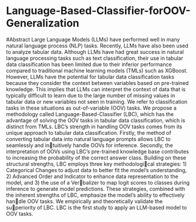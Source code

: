 # Language-Based-Classifier-forOOV-Generalization

#Abstract
Large Language Models (LLMs) have performed well in many natural language process (NLP) tasks. Recently, LLMs have also been
used to analyze tabular data. Although LLMs have had great success in natural language processing tasks such as text classification,
their use in tabular data classification has been limited due to their
inferior performance compared to traditional machine learning
models (TMLs) such as XGBoost. However, LLMs have the potential for tabular data classification tasks because they consider the
context between variables based on pre-trained knowledge. This
implies that LLMs can interpret the context of data that is typically difficult to learn due to the large number of missing values
in tabular data or new variables not seen in training. We refer to
classification tasks in these situations as out-of-variable (OOV)
tasks. We propose a methodology called Language-Based-Classifier
(LBC), which has the advantage of solving the OOV tasks in tabular
data classification, which is distinct from TMLs. LBC’s strength in
handling OOV tasks comes from its unique approach to tabular
data classification. Firstly, the method of converting tabular data
into natural language prompts allows LBC to seamlessly and intuitively handle OOVs for inference. Secondly, the interpretation
of OOVs using LBC’s pre-trained knowledge base contributes to
increasing the probability of the correct answer class. Building on
these structural strengths, LBC employs three key methodological strategies: 1) Categorical Changes to adjust data to better fit
the model’s understanding, 2) Advanced Order and Indicator to
enhance data representation to the model, and 3) the use of a Verbalizer to map logit scores to classes during inference to generate
model predictions. These strategies, combined with the inherent
strengths of LBC, emphasize the model’s ability to effectively handle OOV tasks. We empirically and theoretically validate the superiority of LBC. LBC is the first study to apply an LLM-based
model to OOV tasks.
